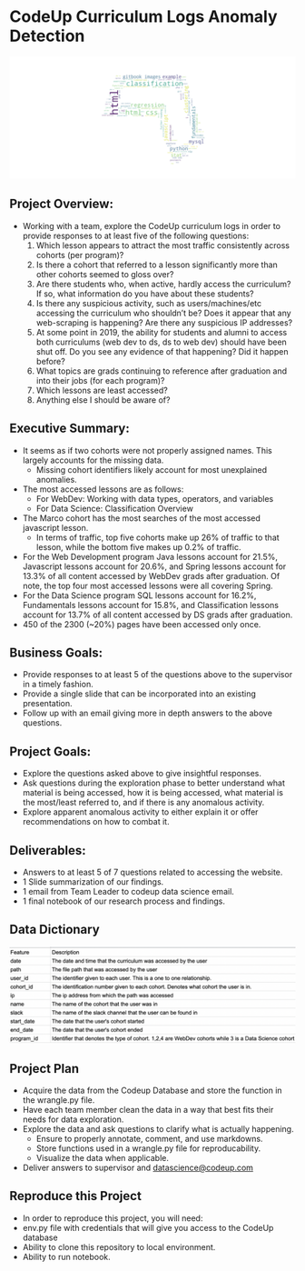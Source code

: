 # CodeUp Curriculum Logs Anomaly Detection 

<img src="images/codeup_chevron.png" width = 645>

## Project Overview: 
- Working with a team, explore the CodeUp curriculum logs in order to provide responses to at least five of the following questions: 
  1. Which lesson appears to attract the most traffic consistently across cohorts (per program)?
  2. Is there a cohort that referred to a lesson significantly more than other cohorts seemed to gloss over?
  3. Are there students who, when active, hardly access the curriculum? If so, what information do you have about these students?
  4. Is there any suspicious activity, such as users/machines/etc accessing the curriculum who shouldn’t be? Does it appear that any web-scraping is happening? Are there any suspicious IP addresses?
  5. At some point in 2019, the ability for students and alumni to access both curriculums (web dev to ds, ds to web dev) should have been shut off. Do you see any evidence of that happening? Did it happen before?
  6. What topics are grads continuing to reference after graduation and into their jobs (for each program)?
  7. Which lessons are least accessed?
  8. Anything else I should be aware of?

## Executive Summary:
- It seems as if two cohorts were not properly assigned names. This largely accounts for the missing data. 
  - Missing cohort identifiers likely account for most unexplained anomalies.
- The most accessed lessons are as follows:
  - For WebDev: Working with data types, operators, and variables
  - For Data Science: Classification Overview
- The Marco cohort has the most searches of the most accessed javascript lesson.
  - In terms of traffic, top five cohorts make up 26% of traffic to that lesson, while the bottom five makes up 0.2% of traffic.
- For the Web Development program Java lessons account for 21.5%, Javascript lessons account for 20.6%, and Spring lessons account for 13.3% of all content accessed by WebDev grads after graduation. Of note, the top four most accessed lessons were all covering Spring.
- For the Data Science program SQL lessons account for 16.2%, Fundamentals lessons account for 15.8%, and Classification lessons account for 13.7% of all content accessed by DS grads after graduation.
- 450 of the 2300 (~20%) pages have been accessed only once.

## Business Goals:
- Provide responses to at least 5 of the questions above to the supervisor in a timely fashion. 
- Provide a single slide that can be incorporated into an existing presentation. 
- Follow up with an email giving more in depth answers to the above questions.


## Project Goals: 
- Explore the questions asked above to give insightful responses.
- Ask questions during the exploration phase to better understand what material is being accessed, how it is being accessed, what material is the most/least referred to, and if there is any anomalous activity. 
- Explore apparent anomalous activity to either explain it or offer recommendations on how to combat it. 


## Deliverables:
- Answers to at least 5 of 7 questions related to accessing the website.
- 1 Slide summarization of our findings.
- 1 email from Team Leader to codeup data science email.
- 1 final notebook of our research process and findings.

## Data Dictionary
<img src="images/data_dictionary.png" width = 750>

## Project Plan
- Acquire the data from the Codeup Database and store the function in the wrangle.py file. 
- Have each team member clean the data in a way that best fits their needs for data exploration. 
- Explore the data and ask questions to clarify what is actually happening.
  - Ensure to properly annotate, comment, and use markdowns.
  - Store functions used in a wrangle.py file for reproducability. 
  - Visualize the data when applicable. 
- Deliver answers to supervisor and datascience@codeup.com

## Reproduce this Project
 - In order to reproduce this project, you will need: 
  - env.py file with credentials that will give you access to the CodeUp database
  - Ability to clone this repository to local environment.
  - Ability to run notebook.
